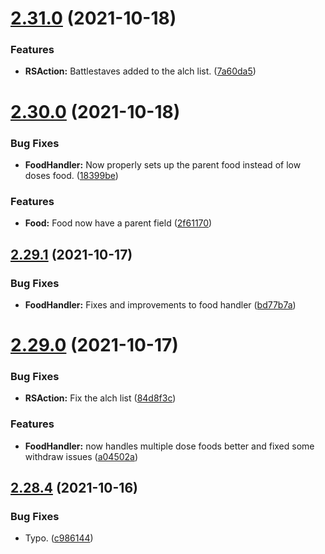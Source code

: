 # [2.31.0](https://github.com/Torwent/WaspLib/compare/v2.30.0...v2.31.0) (2021-10-18)


### Features

* **RSAction:** Battlestaves added to the alch list. ([7a60da5](https://github.com/Torwent/WaspLib/commit/7a60da5dd92c738f6c5b18008fb6a783a4302c2a))



# [2.30.0](https://github.com/Torwent/WaspLib/compare/v2.29.1...v2.30.0) (2021-10-18)


### Bug Fixes

* **FoodHandler:** Now properly sets up the parent food instead of low doses food. ([18399be](https://github.com/Torwent/WaspLib/commit/18399be49b369834a5063cd5bc66fd30f5798265))


### Features

* **Food:** Food now have a parent field ([2f61170](https://github.com/Torwent/WaspLib/commit/2f61170cacf2a1c0df681746989b84c25b65e819))



## [2.29.1](https://github.com/Torwent/WaspLib/compare/v2.29.0...v2.29.1) (2021-10-17)


### Bug Fixes

* **FoodHandler:** Fixes and improvements to food handler ([bd77b7a](https://github.com/Torwent/WaspLib/commit/bd77b7af052d2d64cd8831e4c310949027802101))



# [2.29.0](https://github.com/Torwent/WaspLib/compare/v2.28.4...v2.29.0) (2021-10-17)


### Bug Fixes

* **RSAction:** Fix the alch list ([84d8f3c](https://github.com/Torwent/WaspLib/commit/84d8f3cd206f1ab153dceed3e53c496f5501a3fd))


### Features

* **FoodHandler:** now handles multiple dose foods better and fixed some withdraw issues ([a04502a](https://github.com/Torwent/WaspLib/commit/a04502a84a1c2dc7b4e6074101eeca84f3c3c5b4))



## [2.28.4](https://github.com/Torwent/WaspLib/compare/v2.28.3...v2.28.4) (2021-10-16)


### Bug Fixes

* Typo. ([c986144](https://github.com/Torwent/WaspLib/commit/c986144b486f5f3eb2b7b21086890ea4e4bef446))



